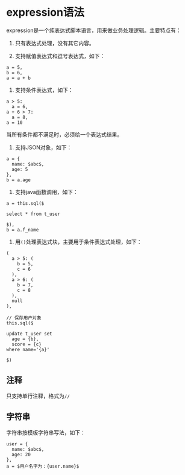 # expression语法

expression是一个纯表达式脚本语言，用来做业务处理逻辑。主要特点有：

1. 只有表达式处理，没有其它内容。

1. 支持赋值表达式和逗号表达式，如下：
```
a = 5,
b = 6,
a = a + b
```

1. 支持条件表达式，如下：

```
a > 5:
  a = 6,
a + 6 > 7:
  a = 8,
a = 10
```
当所有条件都不满足时，必须给一个表达式结果。

1. 支持JSON对象，如下：

```
a = {
  name: $abc$,
  age: 5
},
b = a.age
```

1. 支持java函数调用，如下：

```
a = this.sql($

select * from t_user

$),
b = a.f_name
```

1. 用`()`处理表达式块，主要用于条件表达式处理，如下：

```
(
  a > 5: (
    b = 5,
    c = 6
  ),
  a > 6: (
    b = 7,
    c = 8
  ),
  null
),

// 保存用户对象
this.sql($

update t_user set
  age = {b},
  score = {c}
where name='{a}'

$)

```

## 注释

只支持单行注释，格式为`//`

## 字符串

字符串按模板字符串写法，如下：
```
user = {
  name: $abc$,
  age: 20
},
a = $用户名字为：{user.name}$
```
